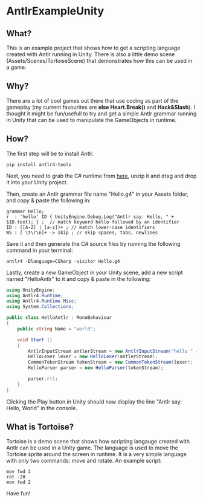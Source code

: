 # AntlrExampleUnity


## What?

This is an example project that shows how to get a scripting language created with Antlr running in Unity. There is also a little demo scene (Assets/Scenes/TortoiseScene) that demonstrates how this can be used in a game.

## Why?

There are a lot of cool games out there that use coding as part of the gameplay (my current favourites are **else Heart.Break()** and **Hack&Slash**). I thought it might be fun/usefull to try and get a simple Antlr grammar running in Unity that can be used to manipulate the GameObjects in runtime.

## How?

The first step will be to install Antlr. 

```
pip install antlr4-tools
```

Next, you need to grab the C# runtime from [here](http://www.antlr.org/download/antlr-csharp-runtime-4.5.1.zip), unzip it and drag and drop it into your Unity project.

Then, create an Antlr grammar file name "Hello.g4" in your Assets folder, and copy & paste the following in:

```
grammar Hello;
r  : 'hello' ID { UnityEngine.Debug.Log("Antlr say: Hello, " + $ID.text); } ;  // match keyword hello followed by an identifier
ID : ([A-Z] | [a-z])+ ; // match lower-case identifiers
WS : [ \t\r\n]+ -> skip ; // skip spaces, tabs, newlines
```

Save it and then generate the C# source files by running the following command in your terminal:

```
antlr4 -Dlanguage=CSharp -visitor Hello.g4
```

Lastly, create a new GameObject in your Unity scene, add a new script named "HelloAntlr" to it and copy & paste in the following:

```csharp
using UnityEngine;
using Antlr4.Runtime;
using Antlr4.Runtime.Misc;
using System.Collections;

public class HelloAntlr : MonoBehaviour 
{
	public string Name = "world";

	void Start () 
	{
		AntlrInputStream antlerStream = new AntlrInputStream("hello " + Name);
		HelloLexer lexer = new HelloLexer(antlerStream);
		CommonTokenStream tokenStream = new CommonTokenStream(lexer);
		HelloParser parser = new HelloParser(tokenStream);

		parser.r();
	}
}
```

Clicking the Play button in Unity should now display the line "Antlr say: Hello, World" in the console.
 
## What is Tortoise?

Tortoise is a demo scene that shows how scripting langauge created with Antlr can be used in a Unity game. The language is used to move the Tortoise sprite around the screen in runtime. It is a very simple language with only two commands: move and rotate. An example script:


```
mov fwd 3
rot -20
mov fwd 2
```

Have fun!
